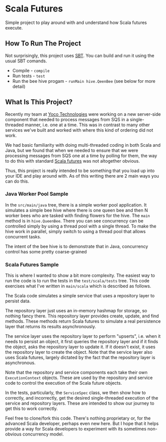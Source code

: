 # Scala Futures
Simple project to play around with and understand how Scala futures execute.

## How To Run The Project
Not surprisingly, this project uses [SBT](https://www.scala-sbt.org). You can build and run it using the usual SBT
comands.

* Compile - `compile`
* Run tests - `test` 
* Run the bee hive progam - `runMain hive.QeenBee` (see below for more detail)

## What Is This Project?
Recently my team at [Yoco Technologies](https://www.yoco.co.za) were working on a new server-side component that needed 
to process messages from SQS in a single-threaded manner, i.e. one at a time. This was in contrast to many other
services we've built and worked with where this kind of ordering did not work.

We had basic familiarity with doing multi-threaded coding in both Scala and Java, but we found that when we needed
to ensure that we were processing messages from SQS one at a time by polling for them, the way to do this with
standard [Scala futures](https://docs.scala-lang.org/overviews/core/futures.html) was not altogether obvious.

Thus, this project is really intended to be something that you load up into your IDE and play around with. As of this
writing there are 2 main ways you can do this.

### Java Worker Pool Sample
In the `src/main/java` tree, there is a simple worker pool application. It simulates a simple bee hive where there
is one queen bee and then N worker bees who are tasked with finding flowers for the hive. The `main` method is in
`hive.QueenBee`. There you can see concurrency can be controlled simply by using a thread pool with a single thread.
To make the hive work in parallel, simply switch to using a thread pool that allows concurrent tasks.

The intent of the bee hive is to demonstrate that in Java, concurrency control has some pretty coarse-grained

### Scala Futures Sample
This is where I wanted to show a bit more complexity. The easiest way to run the code is to run the tests in
the `test/scala/tests` tree. This code exercises what I've written in `main/scala` which is described as follows.

The Scala code simulates a simple service that uses a repository layer to persist data. 

The repository layer just uses an in-memory hashmap for storage, so nothing fancy there. This repository layer provides
create, update, and find methods. These methods return Scala futures to simulate a real persistence layer that
returns its results asynchronously.

The service layer uses the repository layer to perform "upserts", i.e. when it needs to persist an object, it first
queries the repository layer and if it finds the object, asks the repository layer to update it. If it doesn't exist,
it uses the repository layer to create the object. Note that the service layer also uses Scala futures, largely
dictated by the fact that the repository layer is asynchronous.

Note that the repository and service components each take their own `ExecutionContext` objects. These are used by
the repository and service code to control the execution of the Scala future objects.

In the tests, particularly, the `ServiceSpec` class, we then show how to correctly, and incorrectly, get the desired
single-threaded execution of the service and repository layers. These are intended to show our journey to get this to 
work correctly.

Feel free to clone/fork this code. There's nothing proprietary or, for the advanced Scala developer, perhaps even
new here. But I hope that it helps provide a way for Scala developers to experiment with its sometimes non-obvious
concurrency model.